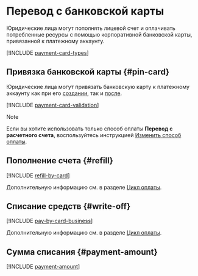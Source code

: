 # Перевод с банковской карты

Юридические лица могут пополнять лицевой счет и оплачивать потребленные ресурсы с помощью корпоративной банковской карты, привязанной к платежному аккаунту.

[!INCLUDE [payment-card-types](../_includes/payment-card-types.md)]  

## Привязка банковской карты {#pin-card}

Юридические лица могут привязать банковскую карту к платежному аккаунту как при его [создании](../quickstart/index.md), так и [после](../operations/pin-card.md). 

[!INCLUDE [payment-card-validation](../_includes/payment-card-validation.md)]  

> [!NOTE]
>
> Если вы хотите использовать только способ оплаты **Перевод с расчетного счета**, воспользуйтесь инструкцией [Изменить способ оплаты](../operations/change-payment-method.md). 
>


## Пополнение счета {#refill}

[!INCLUDE [refill-by-card](../_includes/refill-by-card.md)] 

Дополнительную информацию см. в разделе [Цикл оплаты](../payment/billing-cycle-individual.md).

## Списание средств {#write-off}

[!INCLUDE [pay-by-card-business](../_includes/pay-by-card-business.md)] 

Дополнительную информацию см. в разделе [Цикл оплаты](../payment/billing-cycle-business.md).

## Сумма списания {#payment-amount}

[!INCLUDE [payment-amount](../_includes/payment-amount.md)] 